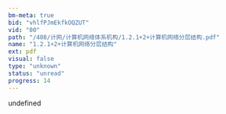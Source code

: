 ```yaml
---
bm-meta: true
bid: "vhlfPJmEkfkOQZUT"
vid: "00"
path: "/408/计网/计算机网络体系机构/1.2.1+2+计算机网络分层结构.pdf"
name: "1.2.1+2+计算机网络分层结构"
ext: pdf
visual: false
type: "unknown"
status: "unread"
progress: 14
---
```

undefined